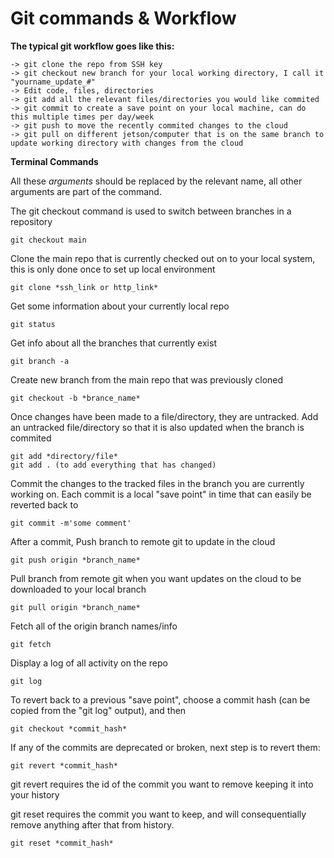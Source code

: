 # Git commands & Workflow

**The typical git workflow goes like this:**

	-> git clone the repo from SSH key
	-> git checkout new branch for your local working directory, I call it "yourname_update_#"
	-> Edit code, files, directories
	-> git add all the relevant files/directories you would like commited
	-> git commit to create a save point on your local machine, can do this multiple times per day/week
	-> git push to move the recently commited changes to the cloud
	-> git pull on different jetson/computer that is on the same branch to update working directory with changes from the cloud


**Terminal Commands**

All  these *arguments* should be replaced by the relevant name, all other arguments are part of the command.

The git checkout command is used to switch between branches in a repository
	
	git checkout main
	
Clone the main repo that is currently checked out on to your local system, this is only done once to set up local environment
	
	git clone *ssh_link or http_link*

Get some information about your currently local repo
	
	git status
	
Get info about all the branches that currently exist
	
	git branch -a
	
Create new branch from the main repo that was previously cloned
	
	git checkout -b *brance_name*
	
Once changes have been made to a file/directory, they are untracked. Add an untracked file/directory so that it is also updated when the branch is commited
	
	git add *directory/file*
	git add . (to add everything that has changed)

Commit the changes to the tracked files in the branch you are currently working on. Each commit is a local "save point" in time that can easily be reverted back to

	git commit -m'some comment'

After a commit, Push branch to remote git to update in the cloud
	
	git push origin *branch_name*
	
Pull branch from remote git when you want updates on the cloud to be downloaded to your local branch

	git pull origin *branch_name*
	
Fetch all of the origin branch names/info

	git fetch
	
Display a log of all activity on the repo	
	
	git log
	
To revert back to a previous "save point", choose a commit hash (can be copied from the "git log" output), and then

	git checkout *commit_hash*
	
If any of the commits are deprecated or broken, next step is to revert them:

	git revert *commit_hash*
	
git revert requires the id of the commit you want to remove keeping it into your history

git reset requires the commit you want to keep, and will consequentially remove anything after that from history.

	git reset *commit_hash*
	


